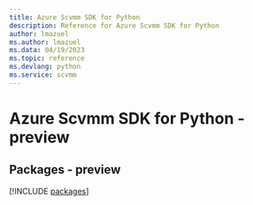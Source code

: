 ```yaml
---
title: Azure Scvmm SDK for Python
description: Reference for Azure Scvmm SDK for Python
author: lmazuel
ms.author: lmazuel
ms.data: 04/19/2023
ms.topic: reference
ms.devlang: python
ms.service: scvmm
---
```

# Azure Scvmm SDK for Python - preview
## Packages - preview
[!INCLUDE [packages](scvmm-index.md)]